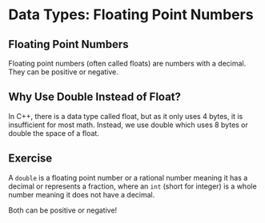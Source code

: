 # Data Types: Floating Point Numbers
## Floating Point Numbers
Floating point numbers (often called floats) are numbers with a decimal. They can be positive or negative. 

## Why Use Double Instead of Float?
In C++, there is a data type called float, but as it only uses 4 bytes, it is insufficient for most math. Instead, we use double which uses 8 bytes or double the space of a float.

## Exercise

A `double` is a floating point number or a rational number meaning it has a decimal or represents a fraction, where an `int` (short for integer) is a whole number meaning it does not have a decimal.

Both can be positive or negative!
